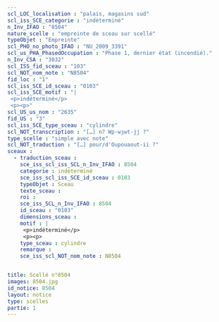 ```yaml
---
scl_LOC_localisation : "palais, magasins sud"
scl_iss_SCE_categorie : "indéterminé"
n_Inv_IFAO : "8504"
nature_scelle : "empreinte de sceau sur scellé"
typeObjet : "Empreinte"
scl_PHO_no_photo_IFAO : "NU_2009_3391"
scl_us_PHA_PhasedOccupation : "Phase 1, dernier état (incendié)."
n_Inv_CSA : "3032"
scl_ISS_fid_sceau : "103"
scl_NOT_nom_note : "N8504"
fid_loc : "1"
scl_iss_SCE_id_sceau : "0103"
scl_iss_SCE_motif : "|
 <p>indéterminé</p>
 <p><p>"
scl_US_us_nom : "2635"
fid_US : "3"
scl_iss_SCE_type_sceau : "cylindre"
scl_NOT_transcription : "[…] n? Wp-wȝwt-jj ?"
type_scelle : "simple avec note"
scl_NOT_traduction : "[…] pour/d'Oupouaout-ii ?"
sceaux :
  - traduction_sceau : 
    sce_iss_scl_iss_SCL_n_Inv_IFAO : 8504
    categorie : indéterminé
    sce_iss_scl_iss_SCE_id_sceau : 0103
    typeObjet : Sceau
    texte_sceau : 
    roi : 
    sce_iss_SCL_n_Inv_IFAO : 8504
    id_sceau : "0103"
    dimensions_sceau : 
    motif : |
     <p>indéterminé</p>
     <p><p>
    type_sceau : cylindre
    remarque : 
    sce_iss_scl_NOT_nom_note : N8504


title: Scellé n°8504
images: 8504.jpg
id_notice: 8504
layout: notice
type: scelles
partie: 1
---
```

